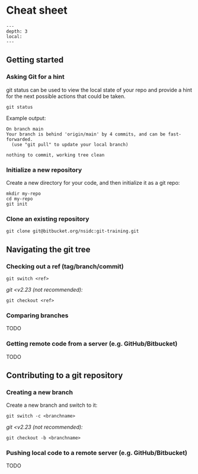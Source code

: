 # Cheat sheet

```{contents}
---
depth: 3
local:
---
```


## Getting started

### Asking Git for a hint

git status can be used to view the local state of your repo and provide a 
hint for the next possible actions that could be taken.

```
git status
```
Example output:
```
On branch main
Your branch is behind 'origin/main' by 4 commits, and can be fast-forwarded.
  (use "git pull" to update your local branch)

nothing to commit, working tree clean
```

### Initialize a new repository

Create a new directory for your code, and then initialize it as a git repo:

```
mkdir my-repo
cd my-repo
git init
```


### Clone an existing repository

```
git clone git@bitbucket.org/nsidc:git-training.git
```


## Navigating the git tree

### Checking out a ref (tag/branch/commit)

```
git switch <ref>
```

_git <v2.23 (not recommended):_
```
git checkout <ref>
```


### Comparing branches

TODO


### Getting remote code from a server (e.g. GitHub/Bitbucket)

TODO


## Contributing to a git repository

### Creating a new branch

Create a new branch and switch to it:

```
git switch -c <branchname>
```

_git <v2.23 (not recommended):_
```
git checkout -b <branchname>
```


### Pushing local code to a remote server (e.g. GitHub/Bitbucket)

TODO
